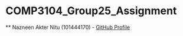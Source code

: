 # COMP3104_Group25_Assignment

** Nazneen Akter Nitu (101444170) - [GitHub Profile](https://github.com/nazneennitu)